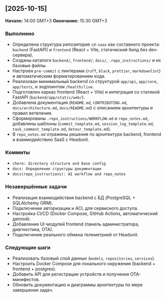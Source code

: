 <!-- markdownlint-configure-file {"MD041": false} -->

## [2025-10-15]

**Начало:** 14:00 GMT+3
**Окончание:** 15:30 GMT+3

### Выполнено

- Определена структура репозитория `cd-saas` как составного проекта:
  `backend` (FastAPI) и `frontend` (React + Vite, статический билд без dev-сервера).
- Созданы каталоги `backend/`, `frontend/`, `docs/`, `.repo_instructions/` и их базовые файлы.
- Настроен `pre-commit` с линтерами (`ruff`, `black`, `prettier`, `markdownlint`) и автоматическим форматированием кода.
- Реализован минимальный backend со структурой `app/api`, `app/core`, `app/tests`, и эндпоинтом `/health/live`.
- Подготовлен каркас frontend (React + Vite) и интеграция со статикой FastAPI (`backend/app/static/web/`).
- Добавлена документация (`README.md`, `CONTRIBUTING.md`, `docs/architecture.md`, `docs/README.md`) с описанием архитектуры и правил ветвления.
- Сформированы `.repo_instructions/WORKFLOW.md` и `repo_notes.md`, добавлены шаблоны (`commit_template.md`, `session_log_template.md`, `task_comment_template.md`, `detour_template.md`).
- В `repo_notes.md` отражены решения по архитектуре backend, frontend и взаимодействию SaaS с Headunit.

### Коммиты

- `chore: directory structure and base config`
- `docs: Определение структуры документации`
- `docs(repo_instructions): AI workflow and repo_notes`

### Незавершённые задачи

- Реализация взаимодействия backend с БД (PostgreSQL + SQLAlchemy ORM).
- Подключение авторизации и ACL для сервисного доступа.
- Настройка CI/CD (Docker Compose, GitHub Actions, автоматический деплой).
- Добавление UI-модулей frontend (панель администратора, диагностика, OTA).
- Подключение реального обмена телеметрией от Headunit.

### Следующие шаги

- Реализовать базовый слой данных (`models`, `repositories`, `services`).
- Настроить Docker Compose для локального окружения (backend + frontend + postgres).
- Добавить API для регистрации устройств и получения OTA-манифестов.
- Обновить документацию и диаграммы архитектуры по мере завершения задач.
